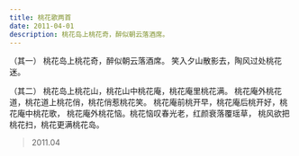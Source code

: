 ```yaml
---
title: 桃花歌两首
date: 2011-04-01
description: 桃花岛上桃花奇，醉似朝云落酒席。
---
```


（其一）
桃花岛上桃花奇，醉似朝云落酒席。
笑入夕山散影去，陶风过处桃花迷。

（其二）
桃花岛上桃花山，桃花山中桃花庵，桃花庵里桃花满。
桃花庵外桃花道，桃花道上桃花俏，桃花俏惹桃花笑。
桃花庵前桃开早，桃花庵后桃开好，桃花庵中桃花歌，
桃花庵外桃花恼。桃花恼叹春光老，红颜衰落覆瑶草，
桃风欲把桃花扫，桃花更满桃花岛。

> 2011.04